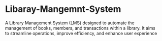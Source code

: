 # Libaray-Mangemnt-System
 A Library Management System (LMS) designed to automate the management of books, members, and transactions 
within a library. It aims to streamline operations, improve efficiency, and enhance user experience

